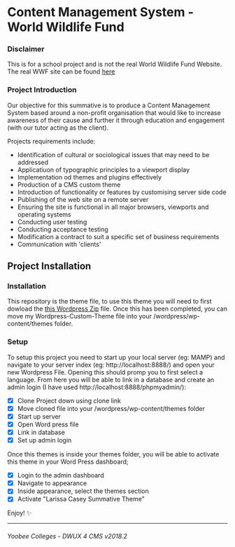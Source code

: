 # Content Management System - World Wildlife Fund
### Disclaimer
This is for a school project and is not the real World Wildlife Fund Website. The real WWF site can be found [here](https://www.worldwildlife.org/)

### Project Introduction

Our objective for this summative is to produce a Content Management System based around a non-profit organisation that would like to increase awareness of their cause and further it through education and engagement (with our tutor acting as the client).

Projects requirements include:
* Identification of cultural or sociological issues that may need to be addressed
* Applicatiuon of typographic principles to a viewport display
* Implementation od themes and plugins effectively
* Production of a CMS custom theme
* Introduction of functionality or features by customising server side code
* Publishing of the web site on a remote server
* Ensuring the site is functional in all major browsers, viewports and operating systems
* Conducting user testing
* Conducting acceptance testing
* Modification a contract to suit a specific set of business requirements
* Communication with 'clients'

## Project Installation
### Installation
This repository is the theme file, to use this theme you will need to first dowload the [this Wordpress Zip](https://wordpress.org/download/) file. Once this has been completed, you can move my Wordpress-Custom-Theme file into your /wordpress/wp-content/themes folder.

### Setup
To setup this project you need to start up your local server (eg: MAMP) and navigate to your server index (eg: http://localhost:8888/) and open your new Wordpress File. Opening this should promp you to first select a language. From here you will be able to link in a database and create an admin login (I have used http://localhost:8888/phpmyadmin/):

- [x] Clone Project down using clone link
- [x] Move cloned file into your /wordpress/wp-content/themes folder
- [x] Start up server
- [x] Open Word press file
- [x] Link in database
- [x] Set up admin login

Once this themes is inside your themes folder, you will be able to activate this theme in your Word Press dashboard;
- [x] Login to the admin dashboard
- [x] Navigate to appearance
- [x] Inside appearance, select the themes section
- [x] Activate "Larissa Casey Summative Theme"

Enjoy! :sparkles:


---
###### *Yoobee Colleges - DWUX 4 CMS v2018.2*
